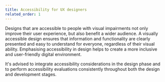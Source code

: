 ```yaml
---
title: Accessibility for UX designers
related_order: 1
---
```

Designs that are accessible to people with visual impairments not only improve their user experience, but also benefit a wider audience. A visually accessible design ensures that information and functionality are clearly presented and easy to understand for everyone, regardless of their visual ability. Emphasising accessibility in design helps to create a more inclusive and user-friendly digital environment.

It's advised to integrate accessibility considerations in the design phase and to perform accessibility evaluations consistently throughout both the design and development stages.

